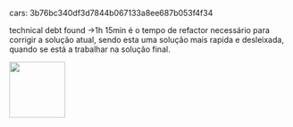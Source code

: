 cars: 3b76bc340df3d7844b067133a8ee687b053f4f34

 technical debt found ->1h 15min é o tempo de refactor necessário para corrigir a solução atual, sendo esta uma solução mais rapida e desleixada, quando se está a trabalhar na solução final.


<img src="lab6/Images/dash.png" style="height: 100px; width:100px;"/>